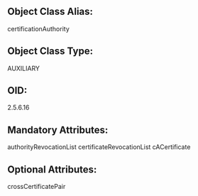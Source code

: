 ## Object Class Alias:
  certificationAuthority

## Object Class Type:
  AUXILIARY

## OID:
  2.5.6.16

## Mandatory Attributes:
  authorityRevocationList
  certificateRevocationList
  cACertificate

## Optional Attributes:
  crossCertificatePair
